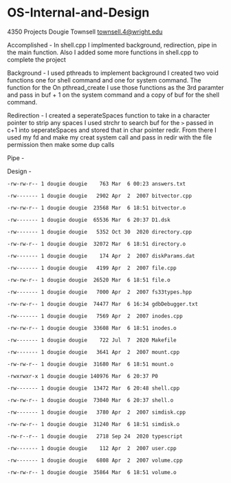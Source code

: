 # OS-Internal-and-Design
4350 Projects
Dougie Townsell
townsell.4@wright.edu


Accomplished - In shell.cpp I implmented background, redirection, pipe in the main function. Also I added some more functions in shell.cpp to complete the project


Background -  I used pthreads to implement background I created two void functions one for shell command and one for system command. The function for the  On pthread_create I use those functions as the 3rd paramter and pass in buf + 1 on the system command and a copy of buf for the shell command.


Redirection - I created a seperateSpaces function to take in a character pointer to strip any spaces
I used strchr to search buf for the `>` passed in c+1 into seperateSpaces and stored that in char pointer redir. From there I used my fd and make my creat system call and pass in redir with the file permission then make some dup calls 


Pipe -


Design - 





`-rw-rw-r-- 1 dougie dougie    763 Mar  6 00:23 answers.txt`

`-rw------- 1 dougie dougie   2902 Apr  2  2007 bitvector.cpp`

`-rw-rw-r-- 1 dougie dougie  23568 Mar  6 18:51 bitvector.o`

`-rw------- 1 dougie dougie  65536 Mar  6 20:37 D1.dsk`

`-rw------- 1 dougie dougie   5352 Oct 30  2020 directory.cpp`

`-rw-rw-r-- 1 dougie dougie  32072 Mar  6 18:51 directory.o`

`-rw------- 1 dougie dougie    174 Apr  2  2007 diskParams.dat`

`-rw------- 1 dougie dougie   4199 Apr  2  2007 file.cpp`

`-rw-rw-r-- 1 dougie dougie  26520 Mar  6 18:51 file.o`

`-rw------- 1 dougie dougie   7000 Apr  2  2007 fs33types.hpp`

`-rw-rw-r-- 1 dougie dougie  74477 Mar  6 16:34 gdbDebugger.txt`

`-rw------- 1 dougie dougie   7569 Apr  2  2007 inodes.cpp`

`-rw-rw-r-- 1 dougie dougie  33608 Mar  6 18:51 inodes.o`

`-rw------- 1 dougie dougie    722 Jul  7  2020 Makefile`

`-rw------- 1 dougie dougie   3641 Apr  2  2007 mount.cpp`

`-rw-rw-r-- 1 dougie dougie  31680 Mar  6 18:51 mount.o`

`-rwxrwxr-x 1 dougie dougie 140976 Mar  6 20:37 P0`

`-rw------- 1 dougie dougie  13472 Mar  6 20:48 shell.cpp`

`-rw-rw-r-- 1 dougie dougie  73040 Mar  6 20:37 shell.o`

`-rw------- 1 dougie dougie   3780 Apr  2  2007 simdisk.cpp`

`-rw-rw-r-- 1 dougie dougie  31240 Mar  6 18:51 simdisk.o`

`-rw-r--r-- 1 dougie dougie   2718 Sep 24  2020 typescript`

`-rw------- 1 dougie dougie    112 Apr  2  2007 user.cpp`

`-rw------- 1 dougie dougie   6808 Apr  2  2007 volume.cpp`

`-rw-rw-r-- 1 dougie dougie  35864 Mar  6 18:51 volume.o`
